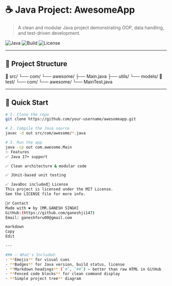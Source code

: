 # ☕ Java Project: **AwesomeApp**

> A clean and modular Java project demonstrating OOP, data handling, and test-driven development.

![Java](https://img.shields.io/badge/Java-17-blue.svg)
![Build](https://img.shields.io/badge/Build-Passing-brightgreen)
![License](https://img.shields.io/badge/License-MIT-yellow.svg)

---

## 📂 Project Structure
📁 src/
└── com/
└── awesome/
├── Main.java
├── utils/
└── models/
📁 test/
└── com/
└── awesome/
└── MainTest.java

---

## 🚀 Quick Start

```bash
# 1. Clone the repo
git clone https://github.com/your-username/awesomeapp.git

# 2. Compile the Java source
javac -d out src/com/awesome/*.java

# 3. Run the app
java -cp out com.awesome.Main
✨ Features
✅ Java 17+ support

✅ Clean architecture & modular code

✅ JUnit-based unit testing

✅ JavaDoc included📄 License
This project is licensed under the MIT License.
See the LICENSE file for more info.

🙋‍♂️ Contact
Made with ❤️ by [MR.GANESH SINGH]
GitHub:(https://github.com/ganeshji147)
Email: ganeshforu00@gmail.com

markdown
Copy
Edit

---

### ✅ What's Included:
- **Emojis** for visual cues
- **Badges** for Java version, build status, license
- **Markdown headings** (`#`, `##`) — better than raw HTML in GitHub
- **Fenced code blocks** for clean command display
- **Simple project tree** diagram

